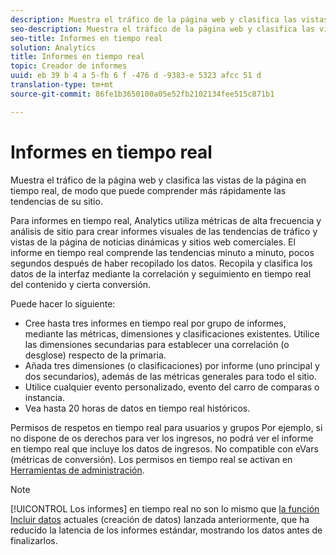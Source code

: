```yaml
---
description: Muestra el tráfico de la página web y clasifica las vistas de la página en tiempo real, de modo que puede comprender más rápidamente las tendencias de su sitio.
seo-description: Muestra el tráfico de la página web y clasifica las vistas de la página en tiempo real, de modo que puede comprender más rápidamente las tendencias de su sitio.
seo-title: Informes en tiempo real
solution: Analytics
title: Informes en tiempo real
topic: Creador de informes
uuid: eb 39 b 4 a 5-fb 6 f -476 d -9383-e 5323 afcc 51 d
translation-type: tm+mt
source-git-commit: 86fe1b3650100a05e52fb2102134fee515c871b1

---
```



# Informes en tiempo real

Muestra el tráfico de la página web y clasifica las vistas de la página en tiempo real, de modo que puede comprender más rápidamente las tendencias de su sitio.

Para informes en tiempo real, Analytics utiliza métricas de alta frecuencia y análisis de sitio para crear informes visuales de las tendencias de tráfico y vistas de la página de noticias dinámicas y sitios web comerciales. El informe en tiempo real comprende las tendencias minuto a minuto, pocos segundos después de haber recopilado los datos. Recopila y clasifica los datos de la interfaz mediante la correlación y seguimiento en tiempo real del contenido y cierta conversión.

Puede hacer lo siguiente:

* Cree hasta tres informes en tiempo real por grupo de informes, mediante las métricas, dimensiones y clasificaciones existentes. Utilice las dimensiones secundarias para establecer una correlación (o desglose) respecto de la primaria.
* Añada tres dimensiones (o clasificaciones) por informe (uno principal y dos secundarios), además de las métricas generales para todo el sitio.
* Utilice cualquier evento personalizado, evento del carro de comparas o instancia.
* Vea hasta 20 horas de datos en tiempo real históricos.

Permisos de respetos en tiempo real para usuarios y grupos Por ejemplo, si no dispone de os derechos para ver los ingresos, no podrá ver el informe en tiempo real que incluye los datos de ingresos. No compatible con eVars (métricas de conversión). Los permisos en tiempo real se activan en [Herramientas de administración](https://marketing.adobe.com/resources/help/en_US/reference/?f=RealTime_Reports_Configuration).

>[!NOTE]
>
>[!UICONTROL Los informes] en tiempo real no son lo mismo que [la función Incluir datos](https://marketing.adobe.com/resources/help/en_US/arb/?f=options) actuales (creación de datos) lanzada anteriormente, que ha reducido la latencia de los informes estándar, mostrando los datos antes de finalizarlos.

